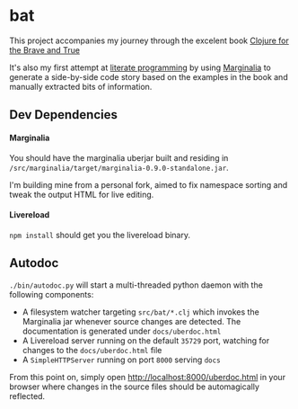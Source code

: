 # bat

This project accompanies my journey through the excelent book [Clojure for the Brave and True](https://www.goodreads.com/book/show/20873338-clojure-for-the-brave-and-true)

It's also my first attempt at [literate programming](https://en.wikipedia.org/wiki/Literate_programming) by using [Marginalia](https://github.com/gdeer81/marginalia) to generate a side-by-side code story based on the examples in the book and manually extracted bits of information.

## Dev Dependencies

#### Marginalia

You should have the marginalia uberjar built and residing in `/src/marginalia/target/marginalia-0.9.0-standalone.jar`.

I'm building mine from a personal fork, aimed to fix namespace sorting and tweak the output HTML for live editing.

#### Livereload

`npm install` should get you the livereload binary.

## Autodoc

`./bin/autodoc.py` will start a multi-threaded python daemon with the following components:
- A filesystem watcher targeting `src/bat/*.clj` which invokes the Marginalia jar whenever source changes are detected. The documentation is generated under `docs/uberdoc.html`
- A Livereload server running on the default `35729` port, watching for changes to the `docs/uberdoc.html` file
- A `SimpleHTTPServer` running on port `8000` serving `docs`

From this point on, simply open [http://localhost:8000/uberdoc.html](http://localhost:8000/uberdoc.html) in your browser where changes in the source files should be automagically reflected. 
